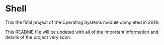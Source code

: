 # Shell
This the final project of the Operating Systems module completed in 2019.

This README file will be updated with all of the important information and details of the project very soon.

